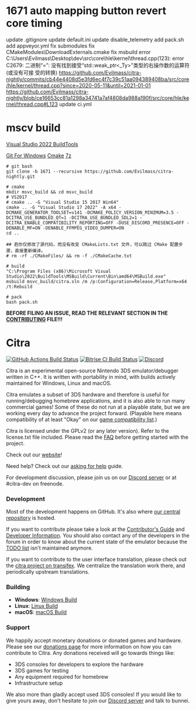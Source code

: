 1671 auto mapping button revert core timing
==============
update .gitignore
update default.ini
update disable_telemetry
add pack.sh
add appveyor.yml
fix submodules
fix CMakeModules\DownloadExternals.cmake
fix msbuild error
    C:\Users\Evilmass\Desktop\dev\src\core\hle\kernel\thread.cpp(123): error C2679: 二进制“=”: 没有找到接受“std::weak_ptr<_Ty>”类型的右操作数的运算符(或没有可接
受的转换)
    https://github.com/Evilmass/citra-nightly/commits/cb44e4408d5e3fd6ec4f7c39c51aa094389408ba/src/core/hle/kernel/thread.cpp?since=2020-05-11&until=2021-01-01
    https://github.com/Evilmass/citra-nightly/blob/ce16653cc81a1298a34741a7af4808da988a190f/src/core/hle/kernel/thread.cpp#L123
update ci.yml

mscv build
==============
<!-- [Visual Studio 2017 BuildTools](https://aka.ms/vs/15/release/vs_buildtools.exe) -->
[Visual Studio 2022 BuildTools](https://aka.ms/vs/17/release/vs_buildtools.exe)
<!-- [winsdk](https://download.microsoft.com/download/696beb13-858a-4361-bd85-196f22394c93/KIT_BUNDLE_WINDOWSSDK_MEDIACREATION/winsdksetup.exe)
- only select `Debugging Tools For Windows` -> pdbstr.exe -->
[Git For Windows](https://github.com/git-for-windows/git/releases/download/v2.50.1.windows.1/Git-2.50.1-64-bit.exe)
[Cmake](https://github.com/Kitware/CMake/releases/download/v4.0.3/cmake-4.0.3-windows-x86_64.msi)
[7z](https://www.7-zip.org/a/7z2500-x64.exe)
<!-- https://www.doxygen.nl/files/doxygen-1.14.0.windows.x64.bin.zip -->

```shell
# git bash
git clone -b 1671 --recursive https://github.com/Evilmass/citra-nightly.git

# cmake
mkdir msvc_build && cd msvc_build
# VS2017
# cmake .. -G "Visual Studio 15 2017 Win64"
cmake .. -G "Visual Studio 17 2022" -A x64 -DCMAKE_GENERATOR_TOOLSET=v141 -DCMAKE_POLICY_VERSION_MINIMUM=3.5 -DCITRA_USE_BUNDLED_QT=1 -DCITRA_USE_BUNDLED_SDL2=1 -DCITRA_ENABLE_COMPATIBILITY_REPORTING=OFF -DUSE_DISCORD_PRESENCE=OFF -DENABLE_MF=ON -DENABLE_FFMPEG_VIDEO_DUMPER=ON
cd ..

## 若你仅修改了源代码，而没有改变 CMakeLists.txt 文件，可以跳过 CMake 配置步骤，直接重新编译。
# rm -rf ./CMakeFiles/ && rm -f ./CMakeCache.txt

# build
"C:\Program Files (x86)\Microsoft Visual Studio\2022\BuildTools\MSBuild\Current\Bin\amd64\MSBuild.exe"
msbuild msvc_build/citra.sln /m /p:Configuration=Release,Platform=x64 /t:Rebuild

# pack
bash pack.sh
```

**BEFORE FILING AN ISSUE, READ THE RELEVANT SECTION IN THE [CONTRIBUTING](https://github.com/citra-emu/citra/wiki/Contributing#reporting-issues) FILE!!!**

Citra
==============
[![GitHub Actions Build Status](https://github.com/citra-emu/citra/workflows/citra-ci/badge.svg)](https://github.com/citra-emu/citra/actions)
[![Bitrise CI Build Status](https://app.bitrise.io/app/4ccd8e5720f0d13b/status.svg?token=H32TmbCwxb3OQ-M66KbAyw&branch=master)](https://app.bitrise.io/app/4ccd8e5720f0d13b)
[![Discord](https://img.shields.io/discord/220740965957107713?color=%237289DA&label=Citra&logo=discord&logoColor=white)](https://discord.gg/FAXfZV9)

Citra is an experimental open-source Nintendo 3DS emulator/debugger written in C++. It is written with portability in mind, with builds actively maintained for Windows, Linux and macOS.

Citra emulates a subset of 3DS hardware and therefore is useful for running/debugging homebrew applications, and it is also able to run many commercial games! Some of these do not run at a playable state, but we are working every day to advance the project forward. (Playable here means compatibility of at least "Okay" on our [game compatibility list](https://citra-emu.org/game).)

Citra is licensed under the GPLv2 (or any later version). Refer to the license.txt file included. Please read the [FAQ](https://citra-emu.org/wiki/faq/) before getting started with the project.

Check out our [website](https://citra-emu.org/)!

Need help? Check out our [asking for help](https://citra-emu.org/help/reference/asking/) guide.

For development discussion, please join us on our [Discord server](https://citra-emu.org/discord/) or at #citra-dev on freenode.

### Development

Most of the development happens on GitHub. It's also where [our central repository](https://github.com/citra-emu/citra) is hosted.

If you want to contribute please take a look at the [Contributor's Guide](https://github.com/citra-emu/citra/wiki/Contributing) and [Developer Information](https://github.com/citra-emu/citra/wiki/Developer-Information). You should also contact any of the developers in the forum in order to know about the current state of the emulator because the [TODO list](https://docs.google.com/document/d/1SWIop0uBI9IW8VGg97TAtoT_CHNoP42FzYmvG1F4QDA) isn't maintained anymore.

If you want to contribute to the user interface translation, please check out the [citra project on transifex](https://www.transifex.com/citra/citra). We centralize the translation work there, and periodically upstream translations.

### Building

* __Windows__: [Windows Build](https://github.com/citra-emu/citra/wiki/Building-For-Windows)
* __Linux__: [Linux Build](https://github.com/citra-emu/citra/wiki/Building-For-Linux)
* __macOS__: [macOS Build](https://github.com/citra-emu/citra/wiki/Building-for-macOS)


### Support
We happily accept monetary donations or donated games and hardware. Please see our [donations page](https://citra-emu.org/donate/) for more information on how you can contribute to Citra. Any donations received will go towards things like:
* 3DS consoles for developers to explore the hardware
* 3DS games for testing
* Any equipment required for homebrew
* Infrastructure setup

We also more than gladly accept used 3DS consoles! If you would like to give yours away, don't hesitate to join our [Discord server](https://citra-emu.org/discord/) and talk to bunnei.
